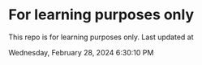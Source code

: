 # For learning purposes only
This repo is for learning purposes only.
Last updated at

Wednesday, February 28, 2024 6:30:10 PM

